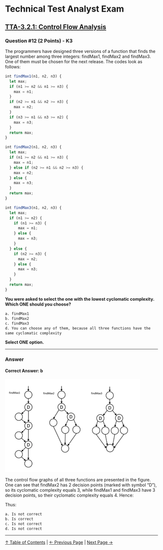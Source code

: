 # Technical Test Analyst Exam

## [TTA-3.2.1: Control Flow Analysis](../3-static-and-dynamic-analysis/3.2-static-analysis.md#321-control-flow-analysis)

### Question #12 (2 Points) - K3

The programmers have designed three versions of a function that finds the largest number among three integers: findMax1, findMax2 and findMax3. One of them must be chosen for the next release. The codes look as follows:

```javascript
int findMax1(n1, n2, n3) {
  let max;
  if (n1 >= n2 && n1 >= n3) {
    max = n1;
  }
  if (n2 >= n1 && n2 >= n3) {
    max = n2;
  }
  if (n3 >= n1 && n3 >= n2) {
    max = n3;
  }
  return max;
}
```

```javascript
int findMax2(n1, n2, n3) {
  let max;
  if (n1 >= n2 && n1 >= n3) {
    max = n1;
  } else if (n2 >= n1 && n2 >= n3) {
    max = n2;
  } else {
    max = n3;
  }
  return max;
}
```

```javascript
int findMax3(n1, n2, n3) {
  let max;
  if (n1 >= n2) {
    if (n1 >= n3) {
      max = n1;
    } else {
      max = n3;
    }
  } else {
    if (n2 >= n3) {
      max = n2;
    } else {
      max = n3;
    }
  }
  return max;
}
```

**You were asked to select the one with the lowest cyclomatic complexity. Which ONE should you choose?**

    a. findMax1
    b. findMax2
    c. findMax3
    d. You can choose any of them, because all three functions have the same cyclomatic complexity

**Select ONE option.**

---

### Answer

#### Correct Answer: b

![Control flow graphs](../../resources/images/question-12.png)

The control flow graphs of all three functions are presented in the figure. One can see that findMax2 has 2 decision points (marked with symbol “D”), so its cyclomatic complexity equals 3, while findMax1 and findMax3 have 3 decision points, so their cyclomatic complexity equals 4. Hence:

Thus:

    a. Is not correct
    b. Is correct
    c. Is not correct
    d. Is not correct

---

[↑ Table of Contents](../../README.md#table-of-contents) | [← Previous Page](question-11.md) | [Next Page →](question-13.md)
